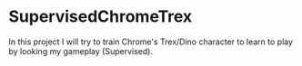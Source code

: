 # SupervisedChromeTrex
In this project I will try to train Chrome's Trex/Dino character to learn to play by looking my gameplay (Supervised).
